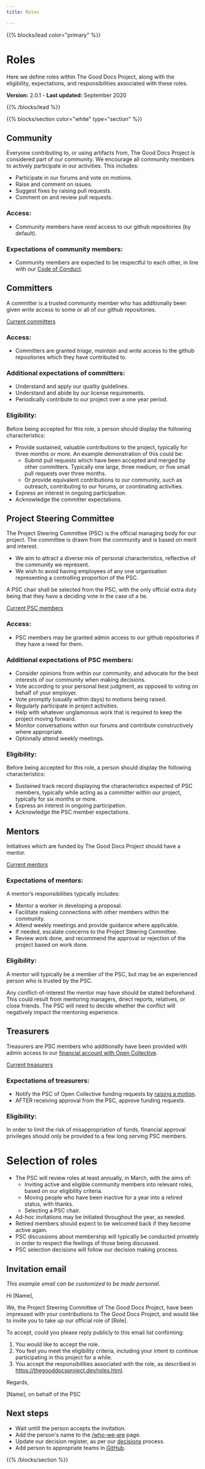 ```yaml
---
title: Roles

---
```


{{% blocks/lead color="primary" %}}

# Roles

Here we define roles within The Good Docs Project, along with the eligibility, expectations, and responsibilities associated with these roles.

**Version:** 2.0.1 - **Last updated:** September 2020

{{% /blocks/lead %}}

{{% blocks/section color="white" type="section" %}}

## Community

Everyone contributing to, or using artifacts from, The Good Docs Project is considered part of our community. We encourage all community members to actively participate in our activities. This includes:

*   Participate in our forums and vote on motions.
*   Raise and comment on issues.
*   Suggest fixes by raising pull requests.
*   Comment on and review pull requests.

### Access:

*   Community members have _read_ access to our github repositories (by default).

### Expectations of community members:

*   Community members are expected to be respectful to each other, in line with our [Code of Conduct](https://github.com/thegooddocsproject/governance/blob/master/CodeOfConduct.md).

## Committers

A committer is a trusted community member who has additionally been given _write_ access to some or all of our github repositories.

[Current committers](/who-we-are)

### Access:

*   Committers are granted _triage_, _maintain_ and _write_ access to the github repositories which they have contributed to.

### Additional expectations of committers:

*   Understand and apply our quality guidelines.
*   Understand and abide by our license requirements.
*   Periodically contribute to our project over a one year period.

### Eligibility:

Before being accepted for this role, a person should display the following characteristics:

*   Provide sustained, valuable contributions to the project, typically for three months or more. An example demonstration of this could be:
    *   Submit pull requests which have been accepted and merged by other committers. Typically one large, three medium, or five small pull requests over three months.
    *   Or provide equivalent contributions to our community, such as outreach, contributing to our forums, or coordinating activities. 
*   Express an interest in ongoing participation.
*   Acknowledge the committer expectations.

## Project Steering Committee

The Project Steering Committee (PSC) is the official managing body for our project. The committee is drawn from the community and is based on merit and interest.

*   We aim to attract a diverse mix of personal characteristics, reflective of the community we represent.
*   We wish to avoid having employees of any one organisation representing a controlling proportion of the PSC.

A PSC chair shall be selected from the PSC, with the only official extra duty being that they have a deciding vote in the case of a tie.

[Current PSC members](/who-we-are)

### Access:

*   PSC members may be granted admin access to our github repositories if they have a need for them.

### Additional expectations of PSC members:

*   Consider opinions from within our community, and advocate for the best interests of our community when making decisions.
*   Vote according to your personal best judgment, as opposed to voting on behalf of your employer.
*   Vote promptly (usually within days) to motions being raised.
*   Regularly participate in project activities.
*   Help with whatever unglamorous work that is required to keep the project moving forward.
*   Monitor conversations within our forums and contribute constructively where appropriate.
*   Optionally attend weekly meetings.

### Eligibility:

Before being accepted for this role, a person should display the following characteristics:

*   Sustained track record displaying the characteristics expected of PSC members, typically while acting as a committer within our project, typically for six months or more.
*   Express an interest in ongoing participation.
*   Acknowledge the PSC member expectations.

## Mentors

Initiatives which are funded by The Good Docs Project should have a mentor.

[Current mentors](/who-we-are)

### Expectations of mentors:

A mentor’s responsibilities typically includes:

*   Mentor a worker in developing a proposal.
*   Facilitate making connections with other members within the community.
*   Attend weekly meetings and provide guidance where applicable.
*   If needed, escalate concerns to the Project Steering Committee.
*   Review work done, and recommend the approval or rejection of the project based on work done.

### Eligibility:

A mentor will typically be a member of the PSC, but may be an experienced person who is trusted by the PSC.

Any conflict-of-interest the mentor may have should be stated beforehand. This could result from mentoring managers, direct reports, relatives, or close friends. The PSC will need to decide whether the conflict will negatively impact the mentoring experience.

## Treasurers

Treasurers are PSC members who additionally have been provided with admin access to our [financial account with Open Collective](https://opencollective.com/thegooddocsproject).

[Current treasurers](/who-we-are)

### Expectations of treasurers:

*   Notify the PSC of Open Collective funding requests by [raising a motion](/decisions).
*   AFTER receiving approval from the PSC, approve funding requests.

### Eligibility:

In order to limit the risk of misappropriation of funds, financial approval privileges should only be provided to a few long serving PSC members.

# Selection of roles

*   The PSC will review roles at least annually, in March, with the aims of:
    *   Inviting active and eligible community members into relevant roles, based on our eligibility criteria.
    *   Moving people who have been inactive for a year into a retired status, with thanks.
    *   Selecting a PSC chair.
*   Ad-hoc invitations may be initiated throughout the year, as needed.
*   Retired members should expect to be welcomed back if they become active again.
*   PSC discussions about membership will typically be conducted privately in order to respect the feelings of those being discussed.
*   PSC selection decisions will follow our decision making process.

## Invitation email

_This example email can be customized to be made personal_.

Hi \[Name],

We, the Project Steering Committee of The Good Docs Project, have been impressed with your contributions to The Good Docs Project, and would like to invite you to take up our official role of \[Role].

To accept, could you please reply publicly to this email list confirming:
1. You would like to accept the role.
1. You feel you meet the eligibility criteria, including your intent to continue participating in this project for a while.
1. You accept the responsibilities associated with the role, as described in https://thegooddocsproject.dev/roles.html.

Regards,

\[Name], on behalf of the PSC

## Next steps
* Wait untill the person accepts the invitation.
* Add the person's name to the [/who-we-are](/who-we-are) page.
* Update our decision register, as per our [decisions](/decisions) process.
* Add person to appropriate teams in [GitHub](https://github.com/orgs/thegooddocsproject/teams).


{{% /blocks/section %}}
